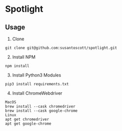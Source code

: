 # Spotlight

## Usage

1. Clone

```
git clone git@github.com:susantoscott/spotlight.git
```

2. Install NPM

```
npm install
```

3. Install Python3 Modules

```
pip3 install requirements.txt
```

4. Install ChromeWebdriver

```
MacOS
brew install --cask chromedriver
brew install --cask google-chrome
Linux
apt get chromedriver
apt get google-chrome
```
